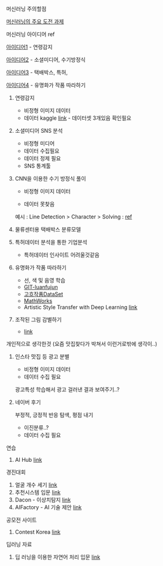 머신러닝 주의할점

[머신러닝의 주요 도전 과제](https://tensorflow.blog/%ED%95%B8%EC%A6%88%EC%98%A8-%EB%A8%B8%EC%8B%A0%EB%9F%AC%EB%8B%9D-1%EC%9E%A5-2%EC%9E%A5/1-4-%EB%A8%B8%EC%8B%A0%EB%9F%AC%EB%8B%9D%EC%9D%98-%EC%A3%BC%EC%9A%94-%EB%8F%84%EC%A0%84-%EA%B3%BC%EC%A0%9C/)



머신러닝 아이디어 ref

[아이디어1](https://ciksiti.com/ko/chapters/5941-top-10-deep-learning-projects-ideas-for-beginners-and-profes) - 연령감지

[아이디어2](https://zephyrnet.com/ko/%ED%8F%AC%ED%8A%B8%ED%8F%B4%EB%A6%AC%EC%98%A4%EB%A5%BC-%EB%8F%8B%EB%B3%B4%EC%9D%B4%EA%B2%8C%ED%95%98%EB%8A%94-8-%EA%B0%80%EC%A7%80-AI-%EB%A8%B8%EC%8B%A0-%EB%9F%AC%EB%8B%9D-%ED%94%84%EB%A1%9C%EC%A0%9D%ED%8A%B8/) - 소셜미디어, 수기방정식

[아이디어3](https://magicode.tistory.com/34) - 택배박스, 특허, 

[아이디어4](https://brunch.co.kr/@itschloe1/23) - 유명화가 작품 따라하기



1. 연령감지

   - 비정형 이미지 데이터
   - 데이터 kaggle [link](https://www.kaggle.com/datasets/orion99/adience-age-gender-prediction-aligned-faces) - 데이터셋 3개있음 확인필요

2. 소셜미디어 SNS 분석

   - 비정형 미디어
   - 데이터 수집필요
   - 데이터 정제 필요
   - SNS 통계툴
   
3. CNN을 이용한 수기 방정식 풀이

   - 비정형 이미지 데이터

   - 데이터 못찾음

   예시 : Line Detection > Character > Solving : [ref](https://towardsdatascience.com/computer-vision-auto-grading-handwritten-mathematical-answersheets-8974744f72dd)

4. 물류센터용 택배박스 분류모델

5. 특허데이터 분석을 통한 기업분석
   - 특허데이터 인사이트 어려울것같음
   
6. 유명화가 작품 따라하기
   - 선, 색 및 음영 학습
   - [GIT-luanfujun](https://github.com/luanfujun/deep-photo-styletransfer/blob/master/README.md)
   - [고흐작품DataSet](https://www.kaggle.com/datasets/pointblanc/colors-of-van-gogh?select=color_space.csv)
   - [MathWorks](https://kr.mathworks.com/help/deeplearning/ug/neural-style-transfer-using-deep-learning.html)
   - Artistic Style Transfer with Deep Learning [link](https://a292run.tistory.com/entry/Artistic-Style-Transfer-with-Deep-Learning-1)
   
7. 조작된 그림 감별하기
   - [link](https://www.kaggle.com/datasets/defactodataset/defactoinpainting)



개인적으로 생각한것 (요즘 맛집찾다가 박쳐서 이런거로밖에 생각이..)

1. 인스타 맛집 등 광고 분별

   - 비정형 이미지 데이터
   - 데이터 수집 필요

   광고특성 학습해서 광고 걸러낸 결과 보여주기..?

2. 네이버 후기

   부정적, 긍정적 반응 탐색, 평점 내기

   - 이진분류..?
   - 데이터 수집 필요



연습

1. AI Hub [link](https://aihub.or.kr/problem_contest/nipa-learning-platform)



경진대회

1. 얼굴 개수 세기 [link](https://datahack.analyticsvidhya.com/contest/vista-codefest-computer-vision-1/#About)
2. 추천시스템 입문 [link](https://aifactory.space/competition/detail/1977)
3. Dacon - 이상치탐지 [link](https://dacon.io/competitions/official/235894/overview/description)
4. AIFactory - AI 기술 제안 [link](https://aifactory.space/competition/detail/2005)



공모전 사이트

1. Contest Korea [link](https://www.contestkorea.com/)



딥러닝 자료

1. 딥 러닝을 이용한 자연어 처리 입문 [link](https://wikidocs.net/book/2155)
